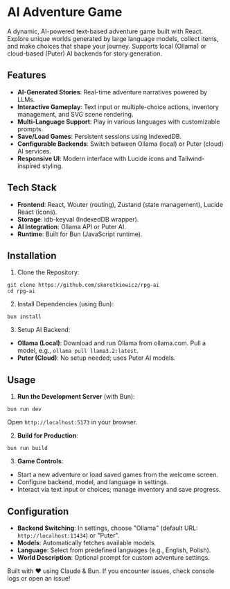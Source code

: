 # AI Adventure Game

A dynamic, AI-powered text-based adventure game built with React. Explore unique worlds generated by large language models, collect items, and make choices that shape your journey. Supports local (Ollama) or cloud-based (Puter) AI backends for story generation.

## Features

* **AI-Generated Stories**: Real-time adventure narratives powered by LLMs.
* **Interactive Gameplay**: Text input or multiple-choice actions, inventory management, and SVG scene rendering.
* **Multi-Language Support**: Play in various languages with customizable prompts.
* **Save/Load Games**: Persistent sessions using IndexedDB.
* **Configurable Backends**: Switch between Ollama (local) or Puter (cloud) AI services.
* **Responsive UI**: Modern interface with Lucide icons and Tailwind-inspired styling.

## Tech Stack

* **Frontend**: React, Wouter (routing), Zustand (state management), Lucide React (icons).
* **Storage**: idb-keyval (IndexedDB wrapper).
* **AI Integration**: Ollama API or Puter AI.
* **Runtime**: Built for Bun (JavaScript runtime).

## Installation

1. Clone the Repository:
```
git clone https://github.com/skorotkiewicz/rpg-ai
cd rpg-ai
```

2. Install Dependencies (using Bun):
```
bun install
```

3. Setup AI Backend:
* **Ollama (Local)**: Download and run Ollama from ollama.com. Pull a model, e.g., `ollama pull llama3.2:latest`.
* **Puter (Cloud)**: No setup needed; uses Puter AI models.

## Usage

1. **Run the Development Server** (with Bun):
```
bun run dev
```
Open `http://localhost:5173` in your browser.

2. **Build for Production**:
```
bun run build
```

3. **Game Controls**:

* Start a new adventure or load saved games from the welcome screen.
* Configure backend, model, and language in settings.
* Interact via text input or choices; manage inventory and save progress.

## Configuration

* **Backend Switching**: In settings, choose "Ollama" (default URL: `http://localhost:11434`) or "Puter".
* **Models**: Automatically fetches available models.
* **Language**: Select from predefined languages (e.g., English, Polish).
* **World Description**: Optional prompt for custom adventure settings.

Built with ❤️ using Claude & Bun. If you encounter issues, check console logs or open an issue!